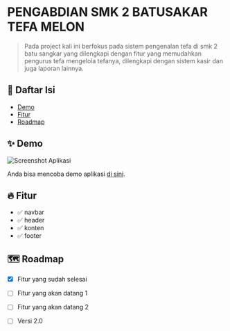 # PENGABDIAN SMK 2 BATUSAKAR TEFA MELON

> Pada project kali ini berfokus pada sistem pengenalan tefa di smk 2 batu sangkar yang dilengkapi dengan fitur yang memudahkan pengurus tefa mengelola tefanya, dilengkapi dengan sistem kasir dan juga laporan lainnya.

## 📑 Daftar Isi

- [Demo](#demo)
- [Fitur](#fitur)
- [Roadmap](#roadmap)

## ✨ Demo

![Screenshot Aplikasi](/api/placeholder/800/400)

Anda bisa mencoba demo aplikasi [di sini](https://www.example.com).

## 🔥 Fitur

- ✅ navbar
- ✅ header
- ✅ konten
- ✅ footer

## 🗺️ Roadmap

- [x] Fitur yang sudah selesai
- [ ] Fitur yang akan datang 1
- [ ] Fitur yang akan datang 2
- [ ] Versi 2.0

